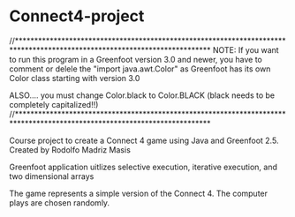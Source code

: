 # Connect4-project

//**************************************************************************************************************************
NOTE: If you want to run this program in a Greenfoot version 3.0 and newer,
you have to comment or delele the "import java.awt.Color" as Greenfoot has its own Color class starting with version 3.0

ALSO.... you must change Color.black to Color.BLACK  (black needs to be completely capitalized!!)
//**************************************************************************************************************************

Course project to create a Connect 4 game using Java and Greenfoot 2.5.
Created by Rodolfo Madriz Masis

Greenfoot application
uitlizes selective execution, iterative execution, and two dimensional arrays

The game represents a simple version of the Connect 4. The computer plays are chosen randomly.
